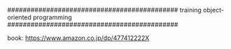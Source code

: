 ############################################
 training object-oriented programming
############################################

book: https://www.amazon.co.jp/dp/477412222X

